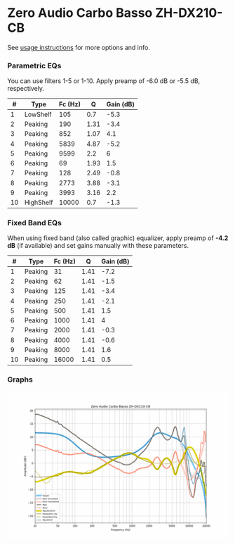 # Zero Audio Carbo Basso ZH-DX210-CB
See [usage instructions](https://github.com/jaakkopasanen/AutoEq#usage) for more options and info.

### Parametric EQs
You can use filters 1-5 or 1-10. Apply preamp of -6.0 dB or -5.5 dB, respectively.

|   # | Type      |   Fc (Hz) |    Q |   Gain (dB) |
|-----|-----------|-----------|------|-------------|
|   1 | LowShelf  |       105 | 0.7  |        -5.3 |
|   2 | Peaking   |       190 | 1.31 |        -3.4 |
|   3 | Peaking   |       852 | 1.07 |         4.1 |
|   4 | Peaking   |      5839 | 4.87 |        -5.2 |
|   5 | Peaking   |      9599 | 2.2  |         6   |
|   6 | Peaking   |        69 | 1.93 |         1.5 |
|   7 | Peaking   |       128 | 2.49 |        -0.8 |
|   8 | Peaking   |      2773 | 3.88 |        -3.1 |
|   9 | Peaking   |      3993 | 3.16 |         2.2 |
|  10 | HighShelf |     10000 | 0.7  |        -1.3 |

### Fixed Band EQs
When using fixed band (also called graphic) equalizer, apply preamp of **-4.2 dB** (if available) and set gains manually with these parameters.

|   # | Type    |   Fc (Hz) |    Q |   Gain (dB) |
|-----|---------|-----------|------|-------------|
|   1 | Peaking |        31 | 1.41 |        -7.2 |
|   2 | Peaking |        62 | 1.41 |        -1.5 |
|   3 | Peaking |       125 | 1.41 |        -3.4 |
|   4 | Peaking |       250 | 1.41 |        -2.1 |
|   5 | Peaking |       500 | 1.41 |         1.5 |
|   6 | Peaking |      1000 | 1.41 |         4   |
|   7 | Peaking |      2000 | 1.41 |        -0.3 |
|   8 | Peaking |      4000 | 1.41 |        -0.6 |
|   9 | Peaking |      8000 | 1.41 |         1.6 |
|  10 | Peaking |     16000 | 1.41 |         0.5 |

### Graphs
![](./Zero%20Audio%20Carbo%20Basso%20ZH-DX210-CB.png)

